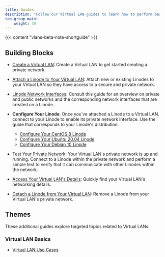 ```yaml
---
title: Guides
description: "Follow our Virtual LAN guides to learn how to perform basic tasks using the Linode Cloud Manager, like creating a VLAN, attaching Linodes to your VLAN, viewing your VLAN's networking details, and more."
tab_group_main:
    weight: 30
---
```


{{< content "vlans-beta-note-shortguide" >}}

## Building Blocks

- [Create a Virtual LAN](/docs/products/networking/vlans/get-started/): Create a Virtual LAN to get started creating a private network.

- [Attach a Linode to Your Virtual LAN](/docs/products/networking/vlans/guides/attach-a-linode-to-your-vlan/): Attach new or existing Linodes to your Virtual LAN so they have access to a secure and private network.

- [Linode Network Interfaces](/docs/products/networking/vlans/guides/linode-network-interfaces/): Consult this guide for an overview on private and public networks and the corresponding network interfaces that are created on a Linode.

- **Configure Your Linode**: Once you've attached a Linode to a Virtual LAN, connect to your Linode to enable its private network interface. Use the guide that corresponds to your Linode's distribution.

    - [Configure Your CentOS 8 Linode](/docs/products/networking/vlans/guides/configure-your-linode-centos-8/)
    - [Configure Your Ubuntu 20.04 Linode](/docs/products/networking/vlans/guides/configure-your-linode-ubuntu-20-04/)
    - [Configure Your Debian 10 Linode](/docs/products/networking/vlans/guides/configure-your-linode-debian-10/)

- [Test Your Private Network](/docs/products/networking/vlans/guides/test-your-private-network/): Your Virtual LAN's private network is up and running. Connect to a Linode within the private network and perform a simple test to verify that it can communicate with other Linodes within the network.

- [Access Your Virtual LAN's Details](/docs/products/networking/vlans/guides/access-your-vlans-details/): Quickly find your Virtual LAN's networking details.

- [Detach a Linode from Your Virtual LAN](/docs/products/networking/vlans/guides/detach-a-linode-from-your-vlan/): Remove a Linode from your Virtual LAN's private network.

## Themes

These additional guides explore targeted topics related to Virtual LANs.

### Virtual LAN Basics

- [Virtual LAN Use Cases](/docs/guides/platform/vlan/how-to-create-a-private-network-with-linode-vlans-api/)

